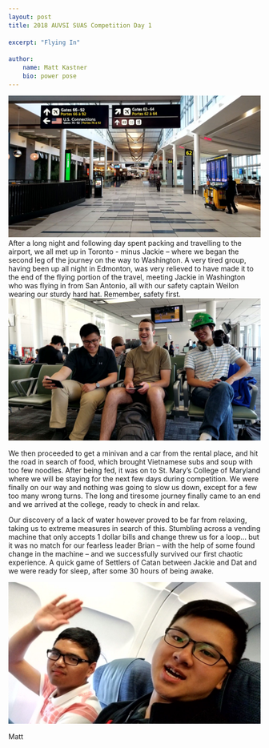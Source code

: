 ```yaml
---
layout: post
title: 2018 AUVSI SUAS Competition Day 1

excerpt: "Flying In"

author:
    name: Matt Kastner
    bio: power pose
---
```

<div class="full zoomable"><img src="/images/auvsi2018/airport.jpg" ></div>
After a long night and following day spent packing and travelling to the airport, we all met up in Toronto - minus Jackie – where we began the second leg of the journey on the way to Washington. A very tired group, having been up all night in Edmonton, was very relieved to have made it to the end of the flying portion of the travel, meeting Jackie in Washington who was flying in from San Antonio, all with our safety captain Weilon wearing our sturdy hard hat. Remember, safety first.

<div class="full zoomable"><img src="/images/auvsi2018/hardhat.jpg" ></div>

We then proceeded to get a minivan and a car from the rental place, and hit the road in search of food, which brought Vietnamese subs and soup with too few noodles. After being fed, it was on to St. Mary’s College of Maryland where we will be staying for the next few days during competition. We were finally on our way and nothing was going to slow us down, except for a few too many wrong turns. The long and tiresome journey finally came to an end and we arrived at the college, ready to check in and relax. 

Our discovery of a lack of water however proved to be far from relaxing, taking us to extreme measures in search of this. Stumbling across a vending machine that only accepts 1 dollar bills and change threw us for a loop… but it was no match for our fearless leader Brian – with the help of some found change in the machine – and we successfully survived our first chaotic experience. A quick game of Settlers of Catan between Jackie and Dat and we were ready for sleep, after some 30 hours of being awake.

<div class="full zoomable"><img src="/images/auvsi2018/wave.jpg" ></div>

Matt
